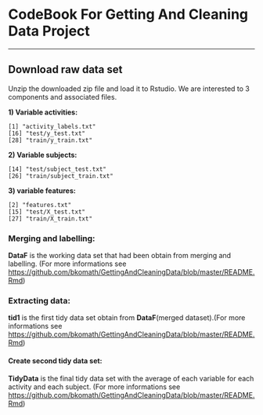# CodeBook For Getting And Cleaning Data Project
---

## Download raw data set
Unzip the downloaded zip file and load it to Rstudio.
We are interested to 3 components and associated files.
 
**1)  Variable activities:**
```{r}
[1] "activity_labels.txt"  
[16] "test/y_test.txt"  
[28] "train/y_train.txt" 

```
**2) Variable subjects:**
```{r}
[14] "test/subject_test.txt" 
[26] "train/subject_train.txt"

```
**3) variable features:**
```{r eval=FALSE}
[2] "features.txt"  
[15] "test/X_test.txt" 
[27] "train/X_train.txt"
```
### Merging and labelling:

**DataF** is the working data set that had been obtain from merging and labelling. (For more informations see https://github.com/bkomath/GettingAndCleaningData/blob/master/README.Rmd)

### Extracting data:

**tid1** is the first tidy data set obtain from **DataF**(merged dataset).(For more informations see https://github.com/bkomath/GettingAndCleaningData/blob/master/README.Rmd)

#### Create second tidy data set:
**TidyData** is the final tidy data set with the average of each variable for each activity and each subject. 
 (For more informations see https://github.com/bkomath/GettingAndCleaningData/blob/master/README.Rmd)
